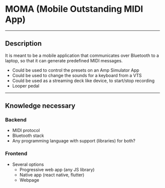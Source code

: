 # MOMA (Mobile Outstanding MIDI App)
---
## Description
It is meant to be a mobile application that communicates over Bluetooth to a laptop, so that it can generate predefined MIDI messages.
- Could be used to control the presets on an Amp Simulator App
- Could be used to change the sounds for a keyboard from a VTS
- Could be used as a streaming deck like device, to start/stop recording
- Looper pedal
---
## Knowledge necessary
### Backend
- MIDI protocol
- Bluetooth stack
- Any programming language with support (libraries) for both?

### Frontend
- Several options
	- Progressive web app (any JS library)
	- Native app (react native, flutter)
	- Webpage